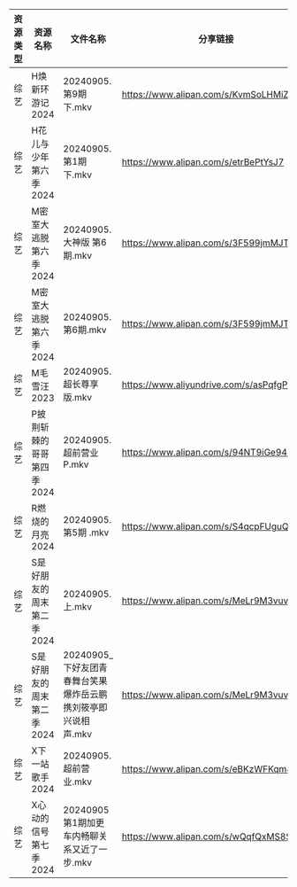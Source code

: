 | 资源类型 | 资源名称            | 文件名称                                  | 分享链接                                      | 更新时间                |
| ---- | --------------- | ------------------------------------- | ----------------------------------------- | ------------------- |
| 综艺   | H焕新环游记2024      | 20240905.第9期下.mkv                     | https://www.alipan.com/s/KvmSoLHMiZr      | 2024-09-05 14:08:06 |
| 综艺   | H花儿与少年第六季2024   | 20240905.第1期下.mkv                     | https://www.alipan.com/s/etrBePtYsJ7      | 2024-09-05 14:08:09 |
| 综艺   | M密室大逃脱第六季2024   | 20240905.大神版 第6期.mkv                  | https://www.alipan.com/s/3F599jmMJTn      | 2024-09-05 14:08:25 |
| 综艺   | M密室大逃脱第六季2024   | 20240905.第6期.mkv                      | https://www.alipan.com/s/3F599jmMJTn      | 2024-09-05 14:08:24 |
| 综艺   | M毛雪汪2023        | 20240905.超长尊享版.mkv                    | https://www.aliyundrive.com/s/asPqfgPRqAg | 2024-09-05 14:08:31 |
| 综艺   | P披荆斩棘的哥哥第四季2024 | 20240905.超前营业P.mkv                    | https://www.alipan.com/s/94NT9iGe94e      | 2024-09-05 14:08:44 |
| 综艺   | R燃烧的月亮2024      | 20240905.第5期 .mkv                     | https://www.alipan.com/s/S4qcpFUguQa      | 2024-09-05 14:08:53 |
| 综艺   | S是好朋友的周末第二季2024 | 20240905.上.mkv                        | https://www.alipan.com/s/MeLr9M3vuvt      | 2024-09-05 14:09:04 |
| 综艺   | S是好朋友的周末第二季2024 | 20240905_下好友团青春舞台笑果爆炸岳云鹏携刘筱亭即兴说相声.mkv | https://www.alipan.com/s/MeLr9M3vuvt      | 2024-09-05 14:09:03 |
| 综艺   | X下一站歌手2024      | 20240905.超前营业.mkv                     | https://www.alipan.com/s/eBKzWFKqm82      | 2024-09-05 14:09:30 |
| 综艺   | X心动的信号第七季2024   | 20240905第1期加更车内畅聊关系又近了一步.mkv          | https://www.alipan.com/s/wQqfQxMS8Sx      | 2024-09-05 14:09:39 |

